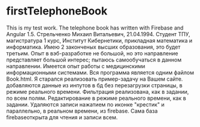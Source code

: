 # firstTelephoneBook
This is my test work. The telephone book has written with Firebase and Angular 1.5.
   Стрельченко Михаил Витальевич, 21.04.1994. Студент ТПУ, магистратура 1 курс, Институт Кибернетики, прикладная математика и информатика. Имею 2 законченых высших образования, это будет третьим. Опыт в вэб-разработке не большой, но это направление представляет большой интерес; пытаюсь самообучаться в данном направлении. Имеется опыт работы с медицинскими информационными системами.
   Вся программа является одним файлом Book.html. Я старался реализовать пример-задачу на Вашем сайте. добавляются данные из инпутов в бд без перезагрузки страницы, в режиме реального времени. Фильтрация реализована, как в задании, по всем полям. Редактирование в режиме реального времени, как в задании. Удаляются записи нажатием по иконке "крестик" и параллельно, в реальном времени, из firebase. Сама база firebaseоткрыта для чтения и записи всем.


